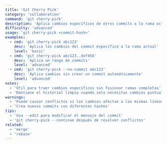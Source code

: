 ```yaml
---
title: 'Git Cherry Pick'
category: 'collaboration'
command: 'git cherry-pick'
description: 'Aplica cambios específicos de otros commits a la rama actual'
difficulty: 'advanced'
usage: 'git cherry-pick <commit-hash>'
examples:
  - cmd: 'git cherry-pick abc123'
    desc: 'Aplica los cambios del commit específico a la rama actual'
    level: 'basic'
  - cmd: 'git cherry-pick abc123..def456'
    desc: 'Aplica un rango de commits'
    level: 'advanced'
  - cmd: 'git cherry-pick --no-commit abc123'
    desc: 'Aplica cambios sin crear un commit automáticamente'
    level: 'advanced'
notes:
  - 'Útil para traer cambios específicos sin fusionar ramas completas'
  - 'Mantiene el historial limpio cuando solo necesitas cambios puntuales'
warnings:
  - 'Puede causar conflictos si los cambios afectan a las mismas líneas'
  - 'Crea nuevos commits con diferentes hashes'
tips:
  - 'Usa --edit para modificar el mensaje del commit'
  - 'git cherry-pick --continue después de resolver conflictos'
related:
  - 'merge'
  - 'rebase'
---
```

